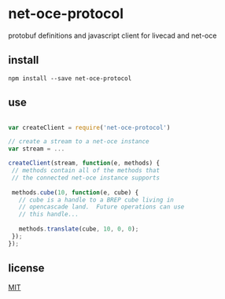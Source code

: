 # net-oce-protocol

protobuf definitions and javascript client for livecad and net-oce

## install

```npm install --save net-oce-protocol```

## use

```javascript

var createClient = require('net-oce-protocol')

// create a stream to a net-oce instance
var stream = ...

createClient(stream, function(e, methods) {
 // methods contain all of the methods that
 // the connected net-oce instance supports
 
 methods.cube(10, function(e, cube) {
   // cube is a handle to a BREP cube living in
   // opencascade land.  Future operations can use
   // this handle...
   
   methods.translate(cube, 10, 0, 0);
 });
});
```

## license

[MIT](LICENSE.txt)
